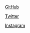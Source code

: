 [GitHub](https://github.com/MishManners)

[Twitter](https://twiiter.com/MishManners)

[Instagram](https://instagram.com/MishManners_)
